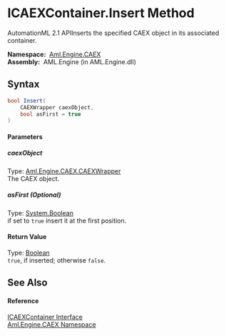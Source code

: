 ICAEXContainer.Insert Method
============================
AutomationML 2.1 APIInserts the specified CAEX object in its associated container.

  **Namespace:**  [Aml.Engine.CAEX][1]  
  **Assembly:**  AML.Engine (in AML.Engine.dll)

Syntax
------

```csharp
bool Insert(
	CAEXWrapper caexObject,
	bool asFirst = true
)
```

#### Parameters

##### *caexObject*
Type: [Aml.Engine.CAEX.CAEXWrapper][2]  
The CAEX object.

##### *asFirst* (Optional)
Type: [System.Boolean][3]  
if set to `true` insert it at the first position.

#### Return Value
Type: [Boolean][3]  
`true`, if inserted; otherwise `false`.

See Also
--------

#### Reference
[ICAEXContainer Interface][4]  
[Aml.Engine.CAEX Namespace][1]  

[1]: ../README.md
[2]: ../CAEXWrapper/README.md
[3]: https://docs.microsoft.com/dotnet/api/system.boolean
[4]: README.md
[5]: https://www.automationml.org
[6]: ../../icons/logoShade.png